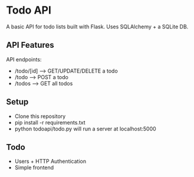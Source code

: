 Todo API
========

A basic API for todo lists built with Flask.  Uses SQLAlchemy + a SQLite DB.

API Features
------------

API endpoints:

* /todo/[id] --> GET/UPDATE/DELETE a todo
* /todo --> POST a todo
* /todos --> GET all todos

Setup
-----

* Clone this repository
* pip install -r requirements.txt
* python todoapi/todo.py will run a server at localhost:5000

Todo
----

* Users + HTTP Authentication
* Simple frontend
